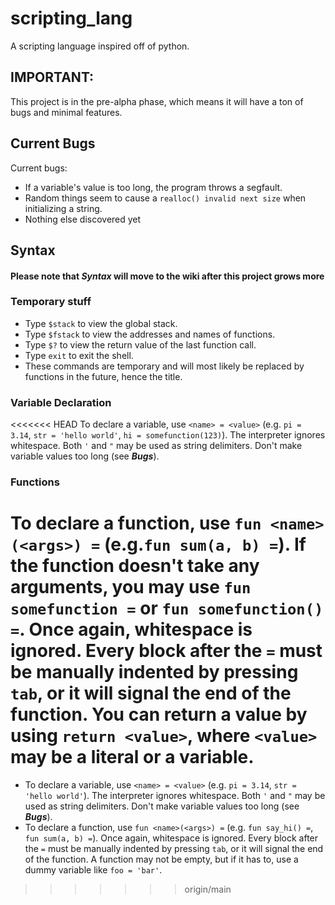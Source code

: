 # scripting_lang
A scripting language inspired off of python.
## IMPORTANT:
This project is in the pre-alpha phase, which means it will have a ton of bugs and minimal features.
## Current Bugs
Current bugs:
* If a variable's value is too long, the program throws a segfault.
* Random things seem to cause a `realloc() invalid next size` when initializing a string.
* Nothing else discovered yet
## Syntax
#### Please note that ***Syntax*** will move to the wiki after this project grows more
### Temporary stuff
* Type `$stack` to view the global stack.
* Type `$fstack` to view the addresses and names of functions.
* Type `$?` to view the return value of the last function call.
* Type `exit` to exit the shell.
* These commands are temporary and will most likely be replaced by functions in the future, hence the title.
### Variable Declaration
<<<<<<< HEAD
To declare a variable, use `<name> = <value>` (e.g. `pi = 3.14`, `str = 'hello world'`, `hi = somefunction(123)`). The interpreter ignores whitespace. Both `'` and `"` may be used as string delimiters. Don't make variable values too long (see ***Bugs***).
### Functions
To declare a function, use `fun <name>(<args>) =` (e.g.`fun sum(a, b) =`). If the function doesn't take any arguments, you may use `fun somefunction =` or `fun somefunction() =`. Once again, whitespace is ignored. Every block after the `=` must be manually indented by pressing `tab`, or it will signal the end of the function. You can return a value by using `return <value>`, where `<value>` may be a literal or a variable.
=======
* To declare a variable, use `<name> = <value>` (e.g. `pi = 3.14`, `str = 'hello world'`). The interpreter ignores whitespace. Both `'` and `"` may be used as string delimiters. Don't make variable values too long (see ***Bugs***).
* To declare a function, use `fun <name>(<args>) =` (e.g. `fun say_hi() =`, `fun sum(a, b) =`). Once again, whitespace is ignored. Every block after the `=` must be manually indented by pressing `tab`, or it will signal the end of the function. A function may not be empty, but if it has to, use a dummy variable like `foo = 'bar'`.
>>>>>>> origin/main
